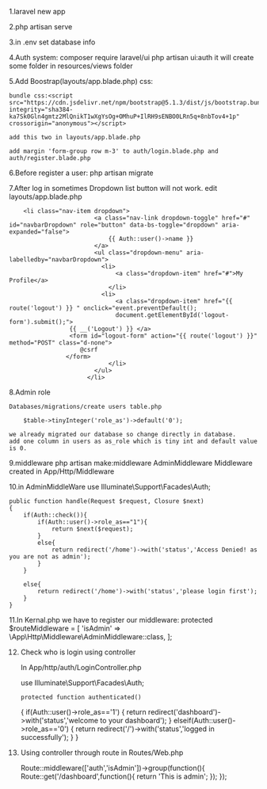 1.laravel new app

2.php artisan serve

3.in .env set database info

4.Auth system:
	composer require laravel/ui
	php artisan ui:auth
		it will create some folder in resources/views folder	

5.Add Boostrap(layouts/app.blade.php)
	css:<link href="https://cdn.jsdelivr.net/npm/bootstrap@5.1.3/dist/css/bootstrap.min.css" rel="stylesheet" integrity="sha384-1BmE4kWBq78iYhFldvKuhfTAU6auU8tT94WrHftjDbrCEXSU1oBoqyl2QvZ6jIW3" crossorigin="anonymous">
	
	bundle css:<script src="https://cdn.jsdelivr.net/npm/bootstrap@5.1.3/dist/js/bootstrap.bundle.min.js" integrity="sha384-ka7Sk0Gln4gmtz2MlQnikT1wXgYsOg+OMhuP+IlRH9sENBO0LRn5q+8nbTov4+1p" crossorigin="anonymous"></script>
	
	add this two in layouts/app.blade.php
	
	add margin 'form-group row m-3' to auth/login.blade.php and auth/register.blade.php

6.Before register a user:
	php artisan migrate

7.After log in sometimes Dropdown list button will not work.
	edit layouts/app.blade.php

		<li class="nav-item dropdown">
                            <a class="nav-link dropdown-toggle" href="#" id="navbarDropdown" role="button" data-bs-toggle="dropdown" aria-expanded="false">
                                {{ Auth::user()->name }}
                            </a>
                            <ul class="dropdown-menu" aria-labelledby="navbarDropdown">
                              <li>
                                  <a class="dropdown-item" href="#">My Profile</a>
                                </li>
                              <li>
                                  <a class="dropdown-item" href="{{ route('logout') }} " onclick="event.preventDefault();
                                  document.getElementById('logout-form').submit();">
                     {{ __('Logout') }} </a>
                     <form id="logout-form" action="{{ route('logout') }}" method="POST" class="d-none">
                        @csrf
                    </form>
                                </li>
                            </ul>
                          </li>

8.Admin role

	Databases/migrations/create users table.php

		$table->tinyInteger('role_as')->default('0');

	we already migrated our database so change directly in database.
	add one column in users as as_role which is tiny int and default value is 0.

9.middleware
	php artisan make:middleware AdminMiddleware
	Middleware created in App/Http/Middleware

10.in AdminMiddleWare
	use Illuminate\Support\Facades\Auth;

	public function handle(Request $request, Closure $next)
    {
        if(Auth::check()){
            if(Auth::user()->role_as=="1"){
                return $next($request);
            }
            else{
                return redirect('/home')->with('status','Access Denied! as you are not as admin');
            }
        }

        else{
            return redirect('/home')->with('status','please login first');
        }
    }

11.In Kernal.php we have to register our middleware:
	protected $routeMiddleware = [
        'isAdmin' => \App\Http\Middleware\AdminMiddleware::class,
    ];

12. Check who is login using controller

	In App/http/auth/LoginController.php

	use Illuminate\Support\Facades\Auth;


		protected function authenticated()
    {
        if(Auth::user()->role_as=='1')
        {
            return redirect('dashboard')->with('status','welcome to your dashboard');
        }
        elseif(Auth::user()->role_as=='0')
        {
            return redirect('/')->with('status','logged in successfully');
        }
    }

13. Using controller through route in Routes/Web.php

	Route::middleware(['auth','isAdmin'])->group(function(){
    Route::get('/dashboard',function(){
        return 'This is admin';
    });
});

